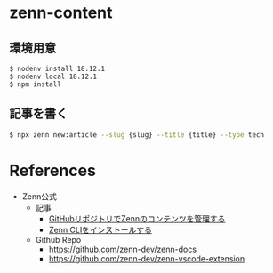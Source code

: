 # zenn-content

## 環境用意

```
$ nodenv install 18.12.1
$ nodenv local 18.12.1
$ npm install
```

## 記事を書く

```bash
$ npx zenn new:article --slug {slug} --title {title} --type tech
```

# References

* Zenn公式
  * 記事
    * [GitHubリポジトリでZennのコンテンツを管理する]( https://zenn.dev/zenn/articles/connect-to-github )
    * [Zenn CLIをインストールする]( https://zenn.dev/zenn/articles/install-zenn-cli )
  * Github Repo
    * https://github.com/zenn-dev/zenn-docs
    * https://github.com/zenn-dev/zenn-vscode-extension
